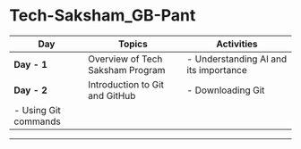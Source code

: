 # Tech-Saksham_GB-Pant
| **Day**     | **Topics**                       | **Activities**                   |
|-------------|----------------------------------|----------------------------------|
| **Day - 1** | Overview of Tech Saksham Program | - Understanding AI and its importance |
| **Day - 2** | Introduction to Git and GitHub   | - Downloading Git 
- Using Git commands |

---
